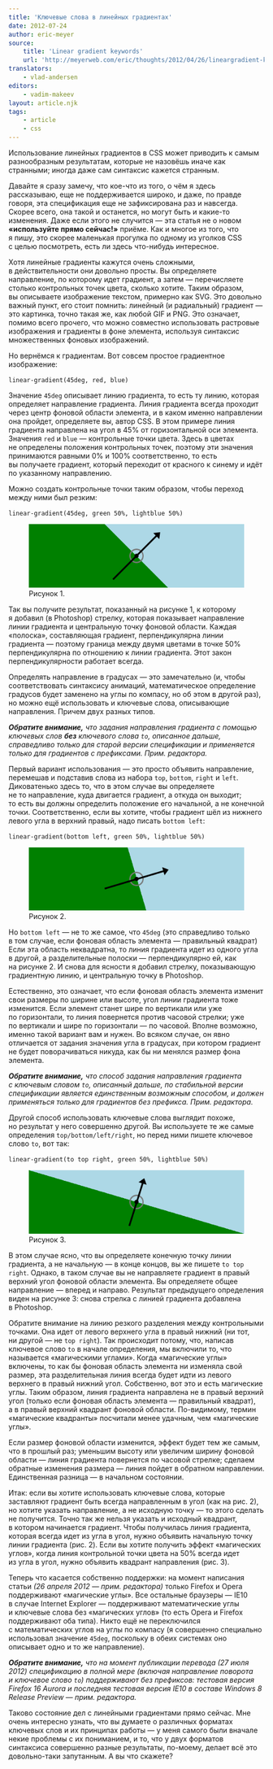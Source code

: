 ```yaml
---
title: 'Ключевые слова в линейных градиентах'
date: 2012-07-24
author: eric-meyer
source:
    title: 'Linear gradient keywords'
    url: 'http://meyerweb.com/eric/thoughts/2012/04/26/lineargradient-keywords/'
translators:
    - vlad-andersen
editors:
    - vadim-makeev
layout: article.njk
tags:
    - article
    - css
---
```


Использование линейных градиентов в CSS может приводить к самым разнообразным результатам, которые не назовёшь иначе как странными; иногда даже сам синтаксис кажется странным.

Давайте я сразу замечу, что кое-что из того, о чём я здесь рассказываю, еще не поддерживается широко, и даже, по правде говоря, эта спецификация еще не зафиксирована раз и навсегда. Скорее всего, она такой и останется, но могут быть и какие-то изменения. Даже если этого не случится — эта статья не о новом **«используйте прямо сейчас!»** приёме. Как и многое из того, что я пишу, это скорее маленькая прогулка по одному из уголков CSS с целью посмотреть, есть ли здесь что-нибудь интересное.

Хотя линейные градиенты кажутся очень сложными, в действительности они довольно просты. Вы определяете направление, по которому идет градиент, а затем — перечисляете столько контрольных точек цвета, сколько хотите. Таким образом, вы описываете изображение текстом, примерно как SVG. Это довольно важный пункт, его стоит помнить: линейный (и радиальный) градиент — это картинка, точно такая же, как любой GIF и PNG. Это означает, помимо всего прочего, что можно совместно использовать растровые изображения и градиенты в фоне элемента, используя синтаксис множественных фоновых изображений.

Но вернёмся к градиентам. Вот совсем простое градиентное изображение:

```
linear-gradient(45deg, red, blue)
```

Значение `45deg` описывает линию градиента, то есть ту линию, которая определяет направление градиента. Линия градиента всегда проходит через центр фоновой области элемента, и в каком именно направлении она пройдет, определяете вы, автор CSS. В этом примере линия градиента направлена на угол в 45% от горизонтальной оси элемента. Значения `red` и `blue` — контрольные точки цвета. Здесь в цветах не определены положения контрольных точек, поэтому эти значения принимаются равными 0% и 100% соответственно, то есть вы получаете градиент, который переходит от красного к синему и идёт по указанному направлению.

Можно создать контрольные точки таким образом, чтобы переход между ними был резким:

```
linear-gradient(45deg, green 50%, lightblue 50%)
```

<figure>
    <img src="images/pic-1.png" alt="">
    <figcaption>Рисунок 1.</figcaption>
</figure>

Так вы получите результат, показанный на рисунке 1, к которому я добавил (в Photoshop) стрелку, которая показывает направление линии градиента и центральную точку фоновой области. Каждая «полоска», составляющая градиент, перпендикулярна линии градиента — поэтому граница между двумя цветами в точке 50% перпендикулярна по отношению к линии градиента. Этот закон перпендикулярности работает всегда.

Определять направление в градусах — это замечательно (и, чтобы соответствовать синтаксису анимаций, математическое определение градусов будет заменено на углы по компасу, но об этом в другой раз), но можно ещё использовать и ключевые слова, описывающие направления. Причем двух разных типов.

_**Обратите внимание,** что задания направления градиента с помощью ключевых слов **без** ключевого слова `to`, описанное дальше, справедливо только для старой версии спецификации и применяется только для градиентов с префиксами. Прим. редактора._

Первый вариант использования — это просто объявить направление, перемешав и подставив слова из набора `top`, `bottom`, `right` и `left`. Диковатенько здесь то, что в этом случае вы определяете не то направление, куда двигается градиент, а откуда он выходит; то есть вы должны определить положение его начальной, а не конечной точки. Соответственно, если вы хотите, чтобы градиент шёл из нижнего левого угла в верхний правый, надо писать `bottom left`:

```
linear-gradient(bottom left, green 50%, lightblue 50%)
```

<figure>
    <img src="images/pic-2.png" alt="">
    <figcaption>Рисунок 2.</figcaption>
</figure>

Но `bottom left` — не то же самое, что `45deg` (это справедливо только в том случае, если фоновая область элемента — правильный квадрат) Если эта область неквадратна, то линия градиента идет из одного угла в другой, а разделительные полоски — перпендикулярно ей, как на рисунке 2. И снова для ясности я добавил стрелку, показывающую градиентную линию, и центральную точку в Photoshop.

Естественно, это означает, что если фоновая область элемента изменит свои размеры по ширине или высоте, угол линии градиента тоже изменится. Если элемент станет шире по вертикали или уже по горизонтали, то линия повернется против часовой стрелки; уже по вертикали и шире по горизонтали — по часовой. Вполне возможно, именно такой вариант вам и нужен. Во всяком случае, он явно отличается от задания значения угла в градусах, при котором градиент не будет поворачиваться никуда, как бы ни менялся размер фона элемента.

_**Обратите внимание,** что способ задания направления градиента с ключевым словом `to`, описанный дальше, по стабильной версии спецификации является единственным возможным способом, и должен применяться только для градиентов без префикса. Прим. редактора._

Другой способ использовать ключевые слова выглядит похоже, но результат у него совершенно другой. Вы используете те же самые определения `top/bottom/left/right`, но перед ними пишете ключевое слово `to`, вот так:

```
linear-gradient(to top right, green 50%, lightblue 50%)
```

<figure>
    <img src="images/pic-3.png" alt="">
    <figcaption>Рисунок 3.</figcaption>
</figure>

В этом случае ясно, что вы определяете конечную точку линии градиента, а не начальную — в конце концов, вы же пишете `to top right`. Однако, в таком случае вы не направляете градиент в правый верхний угол фоновой области элемента. Вы определяете общее направление — вперед и направо. Результат предыдущего определения виден на рисунке 3: снова стрелка с линией градиента добавлена в Photoshop.

Обратите внимание на линию резкого разделения между контрольными точками. Она идет от левого верхнего угла в правый нижний (ни тот, ни другой — не `top right`). Так происходит потому, что, написав ключевое слово `to` в начале определения, мы включили то, что называется «магическими углами». Когда «магические углы» включены, то как бы фоновая область элемента ни изменяла свой размер, эта разделительная линия всегда будет идти из левого верхнего в правый нижний угол. Собственно, вот это и есть магические углы. Таким образом, линия градиента направлена не в правый верхний угол (только если фоновая область элемента — правильный квадрат), а в правый верхний квадрант фоновой области. По-видимому, термин «магические квадранты» посчитали менее удачным, чем «магические углы».

Если размер фоновой области изменится, эффект будет тем же самым, что в прошлый раз; уменьшим высоту или увеличим ширину фоновой области — линия градиента повернется по часовой стрелке; сделаем обратные изменения размера — линия пойдет в обратном направлении. Единственная разница — в начальном состоянии.

Итак: если вы хотите использовать ключевые слова, которые заставляют градиент быть всегда направленным в угол (как на рис. 2), но хотите указать направление, а не исходную точку — то этого сделать не получится. Точно так же нельзя указать и исходный квадрант, в котором начинается градиент. Чтобы получилась линия градиента, которая всегда идет из угла в угол, нужно объявить начальную точку линии градиента (рис. 2). Если вы хотите получить эффект «магических углов», когда линия контрольной точки цвета на 50% всегда идет из угла в угол, нужно объявить квадрант направления (рис. 3).

Теперь что касается собственно поддержки: на момент написания статьи _(26 апреля 2012 — прим. редактора)_ только Firefox и Opera поддерживают «магические углы». Все остальные браузеры — IE10 в случае Internet Explorer — поддерживают математические углы и ключевые слова без «магических углов» (то есть Opera и Firefox поддерживают оба типа). Никто ещё не переключился с математических углов на углы по компасу (я совершенно специально использовал значение `45deg`, поскольку в обеих системах оно описывает одно и то же направление).

_**Обратите внимание,** что на момент публикации перевода (27 июля 2012) спецификацию в полной мере (включая направление поворота и ключевое слово `to`) поддерживают без префиксов: тестовая версия Firefox 16 Aurora и последняя тестовая версия IE10 в составе Windows 8 Release Preview — прим. редактора._

Таково состояние дел с линейными градиентами прямо сейчас. Мне очень интересно узнать, что вы думаете о различных форматах ключевых слов и их принципах работы — у меня самого были вначале некие проблемы с их пониманием, и то, что у двух форматов синтаксиса совершенно разные результаты, по-моему, делает всё это довольно-таки запутанным. А вы что скажете?
